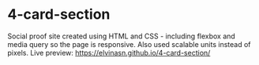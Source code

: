 # 4-card-section
 Social proof site created using HTML and CSS - including flexbox and media query so the page is responsive. Also used scalable units instead of pixels. Live preview: https://elvinasn.github.io/4-card-section/